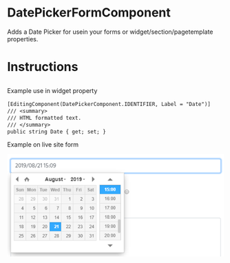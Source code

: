 # DatePickerFormComponent
Adds a Date Picker for usein your forms or widget/section/pagetemplate properties.

# Instructions
##
Example use in widget property
```
[EditingComponent(DatePickerComponent.IDENTIFIER, Label = "Date")]
/// <summary>
/// HTML formatted text.
/// </summary>
public string Date { get; set; }
```
Example on live site form

![example image](https://github.com/farmergeek94/DatePickerFormComponent/blob/master/Example.png?raw=true)
